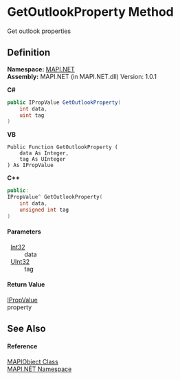 # GetOutlookProperty Method


Get outlook properties



## Definition
**Namespace:** <a href="N_MAPI_NET.md">MAPI.NET</a>  
**Assembly:** MAPI.NET (in MAPI.NET.dll) Version: 1.0.1

**C#**
``` C#
public IPropValue GetOutlookProperty(
	int data,
	uint tag
)
```
**VB**
``` VB
Public Function GetOutlookProperty ( 
	data As Integer,
	tag As UInteger
) As IPropValue
```
**C++**
``` C++
public:
IPropValue^ GetOutlookProperty(
	int data, 
	unsigned int tag
)
```



#### Parameters
<dl><dt>  <a href="https://learn.microsoft.com/dotnet/api/system.int32" target="_blank" rel="noopener noreferrer">Int32</a></dt><dd>data</dd><dt>  <a href="https://learn.microsoft.com/dotnet/api/system.uint32" target="_blank" rel="noopener noreferrer">UInt32</a></dt><dd>tag</dd></dl>

#### Return Value
<a href="T_MAPI_NET_IPropValue.md">IPropValue</a>  
property

## See Also


#### Reference
<a href="T_MAPI_NET_MAPIObject.md">MAPIObject Class</a>  
<a href="N_MAPI_NET.md">MAPI.NET Namespace</a>  
